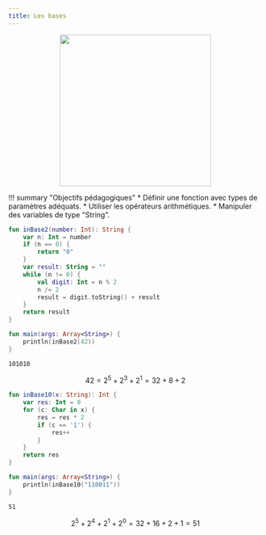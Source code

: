 ```yaml
---
title: Les bases
---
```


<center>
<img src="../images/binary.png" width="300">
</center>

!!! summary "Objectifs pédagogiques"
    * Définir une fonction avec types de paramètres adéquats.
    * Utiliser les opérateurs arithmétiques.
    * Manipuler des variables de type "String".


``` kotlin
fun inBase2(number: Int): String {
    var n: Int = number
    if (n == 0) {
        return "0"
    }
    var result: String = ""
    while (n != 0) {
        val digit: Int = n % 2
        n /= 2
        result = digit.toString() + result
    }
    return result
}

fun main(args: Array<String>) {
    println(inBase2(42))
}
```

```
101010
```

$$42 = 2^{5} + 2^{3} + 2^{1} = 32 + 8 + 2$$

``` kotlin
fun inBase10(x: String): Int {
    var res: Int = 0
    for (c: Char in x) {
        res = res * 2
        if (c == '1') {
            res++
        }
    }
	return res
}

fun main(args: Array<String>) {
    println(inBase10("110011"))
}
```


```
51
```

$$2^{5} + 2^{4} + 2^{1} + 2^{0} = 32 + 16 + 2 + 1 = 51$$